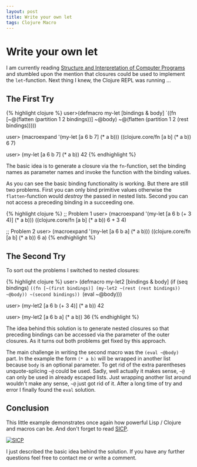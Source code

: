 ```yaml
---
layout: post
title: Write your own let
tags: Clojure Macro
---
```


# Write your own let

I am currently reading [Structure and Interpretation of Computer
Programs](http://www.amazon.de/gp/product/0262011530/ref=as_li_ss_tl?ie=UTF8&tag=herrnorbertde-21&linkCode=as2&camp=1638&creative=19454&creativeASIN=0262011530)
and stumbled upon the mention that closures could be used to implement
the `let`-function. Next thing I knew, the Clojure REPL was running ...

## The First Try

{% highlight clojure %}
user>(defmacro my-let [bindings & body]
  `((fn [~@(flatten (partition 1 2 bindings))]
      ~@body)
    ~@(flatten (partition 1 2 (rest bindings)))))

user> (macroexpand '(my-let [a 6 b 7] (* a b)))
((clojure.core/fn [a b] (* a b)) 6 7)

user> (my-let [a 6 b 7] (* a b))
42
{% endhighlight %}

The basic idea is to generate a closure via the `fn`-function, set the
binding names as parameter names and invoke the function with the
binding values.

As you can see the basic binding functionality is working. But there
are still two problems. First you can only bind primitive values
otherwise the `flatten`-function would _destroy_ the passed in nested
lists. Second you can not access a preceding binding in a succeeding
one.

{% highlight clojure %}
;; Problem 1
user> (macroexpand '(my-let [a 6 b (+ 3 4)] (* a b)))
((clojure.core/fn [a b] (* a b)) 6 + 3 4)

;; Problem 2
user> (macroexpand '(my-let [a 6 b a] (* a b)))
((clojure.core/fn [a b] (* a b)) 6 a)
{% endhighlight %}

## The Second Try

To sort out the problems I switched to nested closures:

{% highlight clojure %}
user> (defmacro my-let2 [bindings & body]
  (if (seq bindings)
    `((fn [~(first bindings)]
        (my-let2 ~(rest (rest bindings)) ~@body))
      ~(second bindings))
    `(eval ~@body)))

user> (my-let2 [a 6 b (+ 3 4)] (* a b))
42

user> (my-let2 [a 6 b a] (* a b))
36
{% endhighlight %}

The idea behind this solution is to generate nested closures so that
preceding bindings can be accessed via the parameter of the outer
closures. As it turns out both problems get fixed by this approach.

The main challenge in writing the second macro was the `(eval ~@body)`
part. In the example the form `(* a b)` will be wrapped in another list
because `body` is an optional parameter. To get rid of the extra
parentheses unquote-splicing `~@` could be used. Sadly, well actually it
makes sense, `~@` can only be used in already escaped lists. Just
wrapping another list around wouldn't make any sense, `~@` just got rid
of it. After a long time of try and error I finally found the `eval`
solution.

## Conclusion

This little example demonstrates once again how powerful Lisp /
Clojure and macros can be. And don't forget to read
[SICP](http://www.amazon.de/gp/product/0262011530/ref=as_li_ss_tl?ie=UTF8&tag=herrnorbertde-21&linkCode=as2&camp=1638&creative=19454&creativeASIN=0262011530).


[![SICP](http://ecx.images-amazon.com/images/I/41CPGEDXMDL._SL160_.jpg)](http://www.amazon.com/Structure-Interpretation-Computer-Programs-Engineering/dp/0262011530?SubscriptionId=AKIAIOCEJJCIN2OCGMCQ&tag=herrnorbertde-21&linkCode=xm2&camp=2025&creative=165953&creativeASIN=0262011530)

I just described the basic idea behind the solution. If you have any
further questions feel free to contact me or write a comment.
